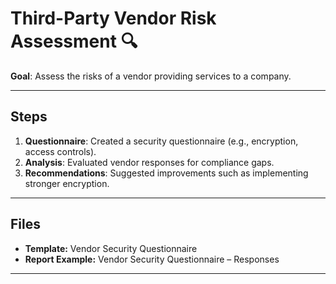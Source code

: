 # Third-Party Vendor Risk Assessment 🔍  
**Goal**: Assess the risks of a vendor providing services to a company.  

---

## **Steps**  
1. **Questionnaire**: Created a security questionnaire (e.g., encryption, access controls).  
2. **Analysis**: Evaluated vendor responses for compliance gaps.  
3. **Recommendations**: Suggested improvements such as implementing stronger encryption.  

---

## **Files**  
- **Template:** Vendor Security Questionnaire  
- **Report Example:** Vendor Security Questionnaire – Responses  

---
